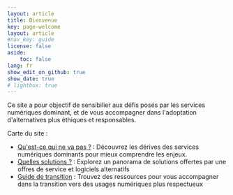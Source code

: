 ```yaml
---
layout: article
title: Bienvenue
key: page-welcome
layout: article
#nav_key: guide
license: false
aside:
    toc: false
lang: fr
show_edit_on_github: true
show_date: true
# lightbox: true
---
```


Ce site a pour objectif de sensibilier aux défis posés par les services numériques dominant, et de vous accompagner dans l'adoptation d'alternatives plus éthiques et responsables.

Carte du site :
-  [Qu'est-ce qui ne va pas ?](/_fr/qu_est_ce_qui_ne_va_pas.md) : Découvrez les dérives des services numériques dominants pour mieux comprendre les enjeux.
- [Quelles solutions ?](/_fr/solutions.md) : Explorez un panorama de solutions offertes par une offres de service et logiciels alternatifs
- [Guide de transition](/_guide/fr/intro/introduction.md) : Trouvez des ressources pour vous accompagner dans la transition vers des usages numériques plus respectueux